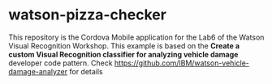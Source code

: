 # watson-pizza-checker
This repository is the Cordova Mobile application for the Lab6 of the Watson Visual Recognition Workshop.
This example is based on the  **Create a custom Visual Recognition classifier for analyzing vehicle damage** developer code pattern.
Check https://github.com/IBM/watson-vehicle-damage-analyzer for details
